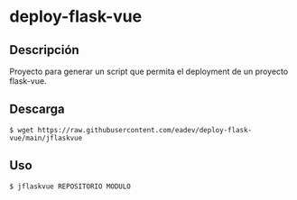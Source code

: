 # deploy-flask-vue

## Descripción
Proyecto para generar un script que permita el deployment de un proyecto flask-vue.

## Descarga
    $ wget https://raw.githubusercontent.com/eadev/deploy-flask-vue/main/jflaskvue

## Uso
    $ jflaskvue REPOSITORIO MODULO

